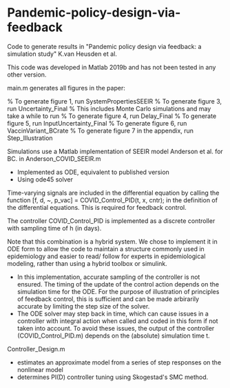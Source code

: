 # Pandemic-policy-design-via-feedback
Code to generate results in "Pandemic policy design via feedback: a simulation study" K.van Heusden et al. 

This code was developed in Matlab 2019b and has not been tested in any other version. 

main.m generates all figures in the paper: 

% To generate figure 1, run SystemPropertiesSEEIR
% To generate figure 3, run Uncertainty_Final
    % This includes Monte Carlo simulations and may take a while to run
% To generate figure 4, run Delay_Final
% To generate figure 5, run InputUncertainty_Final
% To generate figure 6, run VaccinVariant_BCrate
% To generate figure 7 in the appendix, run Step_Illustration

Simulations use a Matlab implementation of SEEIR model Anderson et al. for BC. 
in Anderson_COVID_SEEIR.m
- Implemented as ODE, equivalent to published version
- Using ode45 solver

Time-varying signals are included in the differential equation by calling the function
[f, d, ~, p_vac] = COVID_Control_PID(t, x, cntr); in the definition of the differential equations. 
This is required for feedback control. 

The controller COVID_Control_PID is implemented as a discrete controller with
sampling time of h (in days). 

Note that this combination is a hybrid system. We chose to implement it in ODE form
 to allow the code to maintain a structure commonly used in epidemiology and 
easier to read/ follow for experts in epidemiological modeling, 
rather than using a hybrid toolbox or simulink. 
- In this implementation, accurate sampling of the controller is
not ensured. The timing of the update of the control action depends on
the simulation time for the ODE. For the purpose of illustration of principles 
of feedback control, this is sufficient and can be made arbirarily accurate by limiting
the step size of the solver. 
- The ODE solver may step back in time, which can cause issues in a controller with 
integral action when called and coded in this form if not taken into account.
To avoid these issues, the output of the controller (COVID_Control_PID.m) 
depends on the (absolute) simulation time t. 

Controller_Design.m
- estimates an approximate model from a series of step responses on the nonlinear model
- determines PI(D) controller tuning using Skogestad's SMC method. 
